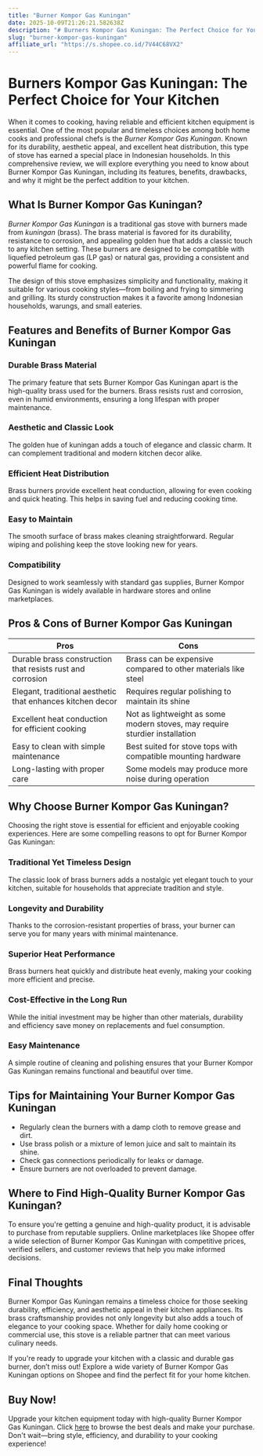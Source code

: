 ```yaml
---
title: "Burner Kompor Gas Kuningan"
date: 2025-10-09T21:26:21.582638Z
description: "# Burners Kompor Gas Kuningan: The Perfect Choice for Your Kitchen..."
slug: "burner-kompor-gas-kuningan"
affiliate_url: "https://s.shopee.co.id/7V44C68VX2"
---
```

# Burners Kompor Gas Kuningan: The Perfect Choice for Your Kitchen

When it comes to cooking, having reliable and efficient kitchen equipment is essential. One of the most popular and timeless choices among both home cooks and professional chefs is the *Burner Kompor Gas Kuningan*. Known for its durability, aesthetic appeal, and excellent heat distribution, this type of stove has earned a special place in Indonesian households. In this comprehensive review, we will explore everything you need to know about Burner Kompor Gas Kuningan, including its features, benefits, drawbacks, and why it might be the perfect addition to your kitchen.

## What Is Burner Kompor Gas Kuningan?

*Burner Kompor Gas Kuningan* is a traditional gas stove with burners made from *kuningan* (brass). The brass material is favored for its durability, resistance to corrosion, and appealing golden hue that adds a classic touch to any kitchen setting. These burners are designed to be compatible with liquefied petroleum gas (LP gas) or natural gas, providing a consistent and powerful flame for cooking.

The design of this stove emphasizes simplicity and functionality, making it suitable for various cooking styles—from boiling and frying to simmering and grilling. Its sturdy construction makes it a favorite among Indonesian households, warungs, and small eateries.

## Features and Benefits of Burner Kompor Gas Kuningan

### Durable Brass Material

The primary feature that sets Burner Kompor Gas Kuningan apart is the high-quality brass used for the burners. Brass resists rust and corrosion, even in humid environments, ensuring a long lifespan with proper maintenance.

### Aesthetic and Classic Look

The golden hue of kuningan adds a touch of elegance and classic charm. It can complement traditional and modern kitchen decor alike.

### Efficient Heat Distribution

Brass burners provide excellent heat conduction, allowing for even cooking and quick heating. This helps in saving fuel and reducing cooking time.

### Easy to Maintain

The smooth surface of brass makes cleaning straightforward. Regular wiping and polishing keep the stove looking new for years.

### Compatibility

Designed to work seamlessly with standard gas supplies, Burner Kompor Gas Kuningan is widely available in hardware stores and online marketplaces.

## Pros & Cons of Burner Kompor Gas Kuningan

| **Pros** | **Cons** |
|------------|------------|
| Durable brass construction that resists rust and corrosion | Brass can be expensive compared to other materials like steel |
| Elegant, traditional aesthetic that enhances kitchen decor | Requires regular polishing to maintain its shine |
| Excellent heat conduction for efficient cooking | Not as lightweight as some modern stoves, may require sturdier installation |
| Easy to clean with simple maintenance | Best suited for stove tops with compatible mounting hardware |
| Long-lasting with proper care | Some models may produce more noise during operation |

## Why Choose Burner Kompor Gas Kuningan?

Choosing the right stove is essential for efficient and enjoyable cooking experiences. Here are some compelling reasons to opt for Burner Kompor Gas Kuningan:

### Traditional Yet Timeless Design

The classic look of brass burners adds a nostalgic yet elegant touch to your kitchen, suitable for households that appreciate tradition and style.

### Longevity and Durability

Thanks to the corrosion-resistant properties of brass, your burner can serve you for many years with minimal maintenance.

### Superior Heat Performance

Brass burners heat quickly and distribute heat evenly, making your cooking more efficient and precise.

### Cost-Effective in the Long Run

While the initial investment may be higher than other materials, durability and efficiency save money on replacements and fuel consumption.

### Easy Maintenance

A simple routine of cleaning and polishing ensures that your Burner Kompor Gas Kuningan remains functional and beautiful over time.

## Tips for Maintaining Your Burner Kompor Gas Kuningan

- Regularly clean the burners with a damp cloth to remove grease and dirt.
- Use brass polish or a mixture of lemon juice and salt to maintain its shine.
- Check gas connections periodically for leaks or damage.
- Ensure burners are not overloaded to prevent damage.

## Where to Find High-Quality Burner Kompor Gas Kuningan?

To ensure you're getting a genuine and high-quality product, it is advisable to purchase from reputable suppliers. Online marketplaces like Shopee offer a wide selection of Burner Kompor Gas Kuningan with competitive prices, verified sellers, and customer reviews that help you make informed decisions.

## Final Thoughts

Burner Kompor Gas Kuningan remains a timeless choice for those seeking durability, efficiency, and aesthetic appeal in their kitchen appliances. Its brass craftsmanship provides not only longevity but also adds a touch of elegance to your cooking space. Whether for daily home cooking or commercial use, this stove is a reliable partner that can meet various culinary needs.

If you're ready to upgrade your kitchen with a classic and durable gas burner, don’t miss out! Explore a wide variety of Burner Kompor Gas Kuningan options on Shopee and find the perfect fit for your home kitchen.

## Buy Now!

Upgrade your kitchen equipment today with high-quality Burner Kompor Gas Kuningan. Click [here](https://s.shopee.co.id/7V44C68VX2) to browse the best deals and make your purchase. Don't wait—bring style, efficiency, and durability to your cooking experience!